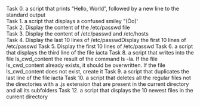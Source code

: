 Task 0. a script that prints “Hello, World”, followed by a new line to the standard output                                            
Task 1. a script that displays a confused smiley "(Ôo)'                                                                               
Task 2. Display the content of the /etc/passwd file                                                                                   
Task 3. Display the content of /etc/passwd and /etc/hosts                                                                             
Task 4. Display the last 10 lines of /etc/passwdDisplay the first 10 lines of /etc/passwd
Task 5. Display the first 10 lines of /etc/passwd
Task 6. a script that displays the third line of the file iacta
Task 8. a script that writes into the file ls_cwd_content the result of the command ls -la. If the file ls_cwd_content already exists, it should be overwritten. If the file ls_cwd_content does not exist, create it
Task 9. a script that duplicates the last line of the file iacta
Task 10. a script that deletes all the regular files not the directories with a .js extension that are present in the current directory and all its subfolders
Task 12.  a script that displays the 10 newest files in the current directory
